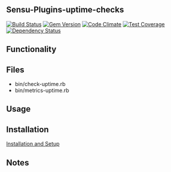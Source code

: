 ## Sensu-Plugins-uptime-checks

[ ![Build Status](https://travis-ci.org/sensu-plugins/sensu-plugins-uptime-checks.svg?branch=master)](https://travis-ci.org/sensu-plugins/sensu-plugins-uptime-checks)
[![Gem Version](https://badge.fury.io/rb/sensu-plugins-uptime-checks.svg)](http://badge.fury.io/rb/sensu-plugins-uptime-checks)
[![Code Climate](https://codeclimate.com/github/sensu-plugins/sensu-plugins-uptime-checks/badges/gpa.svg)](https://codeclimate.com/github/sensu-plugins/sensu-plugins-uptime-checks)
[![Test Coverage](https://codeclimate.com/github/sensu-plugins/sensu-plugins-uptime-checks/badges/coverage.svg)](https://codeclimate.com/github/sensu-plugins/sensu-plugins-uptime-checks)
[![Dependency Status](https://gemnasium.com/sensu-plugins/sensu-plugins-uptime-checks.svg)](https://gemnasium.com/sensu-plugins/sensu-plugins-uptime-checks)

## Functionality

## Files
 * bin/check-uptime.rb
 * bin/metrics-uptime.rb

## Usage

## Installation

[Installation and Setup](http://sensu-plugins.io/docs/installation_instructions.html)

## Notes


